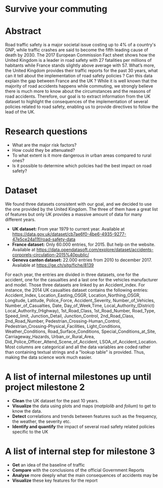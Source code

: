 # Survive your commuting

# Abstract
Road traffic safety is a major societal issue costing up to 4% of a country's GNP, while traffic crashes are said to become the fifth leading cause of death by 2030. The 2017 European Commission Fact sheet shows how the United Kingdom is a leader in road safety with 27 fatalities per millions of habitants while France stands slightly above average with 57. 
What’s more, the United Kingdom provides their traffic reports for the past 30 years, what can it tell about the implementation of road safety policies ? Can this data explain the gap between France and the UK ? While it is well known that the majority of road accidents happens while commuting, we strongly believe there is much more to know about the circumstances and the reasons of road accidents. 
Therefore, our goal is to extract information from the UK dataset to highlight the consequences of the implementation of several policies related to road safety, enabling us to provide directives to follow the lead of the UK.

# Research questions
- What are the major risk factors?
- How could they be attenuated?
- To what extent is it more dangerous in urban areas compared to rural ones?
- Is it possible to determine which policies had the best impact on road safety?

# Dataset

We found three datasets consistent with our goal, and we decided to use the one provided by the United Kingdom. The three of them have a great list of features but only UK provides a massive amount of data for many different years.

- **UK dataset:**  From year 1979 to current year. Available at https://data.gov.uk/dataset/cb7ae6f0-4be6-4935-9277-47e5ce24a11f/road-safety-data
- **France dataset:** Only 60.000 entries, for 2015. But help on the website. Available at https://data.opendatasoft.com/explore/dataset/accidents-corporels-circulation-2015%40public/
- **Geneva canton dataset:** 22.000 entries from 2010 to december 2017. Available at https://ge.ch/sitg/fiche/8139

For each year, the entries are divided in three datasets, one for the accident, one for the casualties and a last one for the vehicles manufacturer and model. Those three datasets are linked by an Accident_index. For instance, the 2014 UK casualties dataset contains the following entries: Accident_Index, Location_Easting_OSGR, Location_Northing_OSGR, Longitude, Latitude, Police_Force, Accident_Severity, Number_of_Vehicles, Number_of_Casualties, Date, Day_of_Week,Time, Local_Authority_(District) Local_Authority_(Highway), 1st_Road_Class, 1st_Road_Number, Road_Type, Speed_limit, Junction_Detail, Junction_Control, 2nd_Road_Class, 2nd_Road_Number, Pedestrian_Crossing-Human_Control, Pedestrian_Crossing-Physical_Facilities, Light_Conditions, Weather_Conditions, Road_Surface_Conditions, Special_Conditions_at_Site, Carriageway_Hazards, Urban_or_Rural_Area, Did_Police_Officer_Attend_Scene_of_Accident, LSOA_of_Accident_Location. Most columns are categorical and all the data variables are coded rather than containing textual strings and a "lookup table" is provided. Thus, making the data science work much easier.

# A list of internal milestones up until project milestone 2
- **Clean** the UK dataset for the past 10 years.
- **Visualize** the data using plots and maps (_matplolib_ and _folium_) to get to know the data.
- **Detect** correlations and trends between features such as the frequency, the weather, the severity etc. 
- **Identify and quantify** the impact of several road safety related policies specific to the UK 

# A list of internal step for milestone 3
- **Get** an idea of the baseline of traffic 
- **Compare** with the conclusions of the official Government Reports
- **Analyse** more deeply what the main consequences of accidents may be
- **Visualize** these key features for the report
